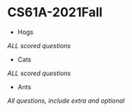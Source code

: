 # CS61A-2021Fall  

+ Hogs  

*ALL scored questions*  

+ Cats  

*ALL scored questions*  

+ Ants  

*All questions, include extra and optional*
